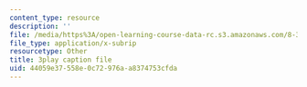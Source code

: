 ```yaml
---
content_type: resource
description: ''
file: /media/https%3A/open-learning-course-data-rc.s3.amazonaws.com/8-334-statistical-mechanics-ii-statistical-physics-of-fields-spring-2014/44059e37558e0c72976aa8374753cfda_vhLqp3eIkU4.srt
file_type: application/x-subrip
resourcetype: Other
title: 3play caption file
uid: 44059e37-558e-0c72-976a-a8374753cfda
---
```

